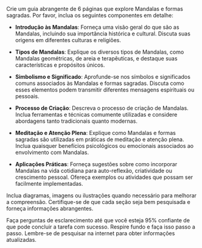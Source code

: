  
Crie um guia abrangente de 6 páginas que explore Mandalas e formas sagradas. Por favor, inclua os seguintes componentes em detalhe:

- **Introdução às Mandalas**: Forneça uma visão geral do que são as Mandalas, incluindo sua importância histórica e cultural. Discuta suas origens em diferentes culturas e religiões.

- **Tipos de Mandalas**: Explique os diversos tipos de Mandalas, como Mandalas geométricas, de areia e terapêuticas, e destaque suas características e propósitos únicos.

- **Simbolismo e Significado**: Aprofunde-se nos símbolos e significados comuns associados às Mandalas e formas sagradas. Discuta como esses elementos podem transmitir diferentes mensagens espirituais ou pessoais.

- **Processo de Criação**: Descreva o processo de criação de Mandalas. Inclua ferramentas e técnicas comumente utilizadas e considere abordagens tanto tradicionais quanto modernas.

- **Meditação e Atenção Plena**: Explique como Mandalas e formas sagradas são utilizadas em práticas de meditação e atenção plena. Inclua quaisquer benefícios psicológicos ou emocionais associados ao envolvimento com Mandalas.

- **Aplicações Práticas**: Forneça sugestões sobre como incorporar Mandalas na vida cotidiana para auto-reflexão, criatividade ou crescimento pessoal. Ofereça exemplos ou atividades que possam ser facilmente implementadas.

Inclua diagramas, imagens ou ilustrações quando necessário para melhorar a compreensão. Certifique-se de que cada seção seja bem pesquisada e forneça informações abrangentes. 

Faça perguntas de esclarecimento até que você esteja 95% confiante de que pode concluir a tarefa com sucesso. Respire fundo e faça isso passo a passo. Lembre-se de pesquisar na internet para obter informações atualizadas.
```